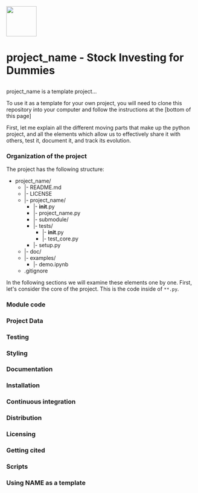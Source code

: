<img src="https://github.com/khyatiparekh/Data515_FinalProject/blob/master/logo.png" width="80">

# project_name - Stock Investing for Dummies
## 

project_name is a template project...

To use it as a template for your own project, you will need to clone this
repository into your computer and follow the instructions at the [bottom of this page]

First, let me explain all the different moving parts that make up the
python project, and all the elements which allow us to effectively
share it with others, test it, document it, and track its evolution.

### Organization of the  project

The project has the following structure:  
   * project_name/  
     * |- README.md  
     * |- LICENSE  
     * |- project_name/  
        * |- __init__.py  
        * |- project_name.py  
        * |- submodule/  
        * |- tests/  
           * |- __init__.py  
           * |- test_core.py  
        * |- setup.py   
      * |- doc/  
      * |- examples/  
           * |- demo.ipynb  
      * .gitignore  
     
In the following sections we will examine these elements one by one. First,
let's consider the core of the project. This is the code inside of
`**.py`. 

### Module code
### Project Data
### Testing
### Styling
### Documentation
### Installation
### Continuous integration
### Distribution
### Licensing
### Getting cited
### Scripts
### Using NAME as a template

